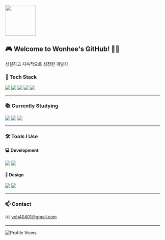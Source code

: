 <img src="https://github.com/user-attachments/assets/3ac38cbb-4c9b-4d86-96fe-9ce79e636ab8" style="width: 100px;" />

## 🎮 Welcome to Wonhee's GitHub! 👨‍💻  
성실하고 지속적으로 성장한 개발자

### 🧰 Tech Stack  
<img src="https://img.shields.io/badge/Unity-000000?style=for-the-badge&logo=unity&logoColor=white"/>
<img src="https://img.shields.io/badge/HTML5-E34F26?style=for-the-badge&logo=html5&logoColor=white"/>
<img src="https://img.shields.io/badge/CSS-1572B6?style=for-the-badge&logo=css3&logoColor=white"/>
<img src="https://img.shields.io/badge/C%23-239120?style=for-the-badge&logo=c-sharp&logoColor=white"/>
<img src="https://img.shields.io/badge/Python-3776AB?style=for-the-badge&logo=python&logoColor=white"/>

---

### 📚 Currently Studying  
<img src="https://img.shields.io/badge/C%23-239120?style=for-the-badge&logo=c-sharp&logoColor=white"/>
<img src="https://img.shields.io/badge/SQL-003B57?style=for-the-badge&logo=sqlite&logoColor=white"/>
<img src="https://img.shields.io/badge/Python-3776AB?style=for-the-badge&logo=python&logoColor=white"/>

---

### 🛠 Tools I Use

#### 💻 Development  
<img src="https://img.shields.io/badge/GitHub-181717?style=for-the-badge&logo=github&logoColor=white"/>
<img src="https://img.shields.io/badge/Notion-000000?style=for-the-badge&logo=notion&logoColor=white"/>

#### 🎨 Design  
<img src="https://img.shields.io/badge/Photoshop-31A8FF?style=for-the-badge&logo=adobephotoshop&logoColor=white"/>
<img src="https://img.shields.io/badge/Blender-F5792A?style=for-the-badge&logo=blender&logoColor=white"/>

---

### 📫 Contact  
✉️ yoh40401@gmail.com

---

<img src="https://komarev.com/ghpvc/?username=oka1313&style=flat-square&color=blue" alt="Profile Views"/>
